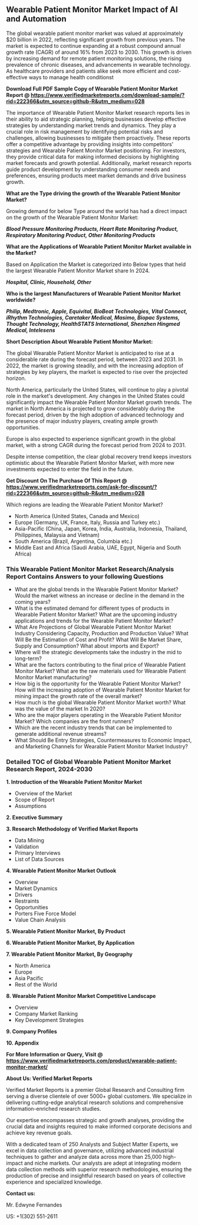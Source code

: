 <h2>Wearable Patient Monitor Market Impact of AI and Automation</h2><p>The global wearable patient monitor market was valued at approximately $20 billion in 2022, reflecting significant growth from previous years. The market is expected to continue expanding at a robust compound annual growth rate (CAGR) of around 16% from 2023 to 2030. This growth is driven by increasing demand for remote patient monitoring solutions, the rising prevalence of chronic diseases, and advancements in wearable technology. As healthcare providers and patients alike seek more efficient and cost-effective ways to manage health conditionst</p><p id="" class=""><strong>Download Full PDF Sample Copy of Wearable Patient Monitor Market Report @ <a href="https://www.verifiedmarketreports.com/download-sample/?rid=222366&utm_source=github-R&utm_medium=028" target="_blank">https://www.verifiedmarketreports.com/download-sample/?rid=222366&utm_source=github-R&utm_medium=028</a></strong></p><p>The importance of&nbsp;Wearable Patient Monitor Market research reports lies in their ability to aid strategic planning, helping businesses develop effective strategies by understanding market trends and dynamics. They play a crucial role in risk management by identifying potential risks and challenges, allowing businesses to mitigate them proactively. These reports offer a competitive advantage by providing insights into competitors' strategies and Wearable Patient Monitor Market positioning. For investors, they provide critical data for making informed decisions by highlighting market forecasts and growth potential. Additionally, market research reports guide product development by understanding consumer needs and preferences, ensuring products meet market demands and drive business growth.</p><p><strong>What are the&nbsp;Type driving the growth of the Wearable Patient Monitor Market?</strong></p><p id="" class="">Growing demand for below Type around the world has had a direct impact on the growth of the Wearable Patient Monitor Market:</p><em><strong>Blood Pressure Monitoring Products, Heart Rate Monitoring Product, Respiratory Monitoring Product, Other Monitoring Products</strong></em></p><strong>What are the&nbsp;Applications&nbsp;of Wearable Patient Monitor Market available in the Market?</strong></p><p id="" class="">Based on Application the Market is categorized into Below types that held the largest Wearable Patient Monitor Market share In 2024.</p><em><strong>Hospital, Clinic, Household, Other</strong></em></p><strong>Who is the largest Manufacturers of Wearable Patient Monitor Market worldwide?</strong></p><p><em><strong>Philip, Medtronic, Apple, Equivital, BioBeat Technologies, Vital Connect, iRhythm Technologies, Caretaker Medical, Masimo, Biopac Systems, Thought Technology, HealthSTATS International, Shenzhen Hingmed Medical, Intelesens</strong></em></p><p id="" class=""><strong>Short Description About Wearable Patient Monitor Market:</strong></p><p>The global Wearable Patient Monitor Market is anticipated to rise at a considerable rate during the forecast period, between 2023 and 2031. In 2022, the market is growing steadily, and with the increasing adoption of strategies by key players, the market is expected to rise over the projected horizon.</p><p>North America, particularly the United States, will continue to play a pivotal role in the market's development. Any changes in the United States could significantly impact the Wearable Patient Monitor Market growth trends. The market in North America is projected to grow considerably during the forecast period, driven by the high adoption of advanced technology and the presence of major industry players, creating ample growth opportunities.</p><p>Europe is also expected to experience significant growth in the global market, with a strong CAGR during the forecast period from 2024 to 2031.</p><p>Despite intense competition, the clear global recovery trend keeps investors optimistic about the Wearable Patient Monitor Market, with more new investments expected to enter the field in the future.</p><p id="" class=""><strong>Get Discount On The Purchase Of This Report @ <a href="https://www.verifiedmarketreports.com/ask-for-discount/?rid=222366&utm_source=github-R&utm_medium=028" target="_blank">https://www.verifiedmarketreports.com/ask-for-discount/?rid=222366&utm_source=github-R&utm_medium=028</a></strong></p>Which regions are leading the Wearable Patient Monitor Market?</p><ul><li>North America (United States, Canada and Mexico)</li><li>Europe (Germany, UK, France, Italy, Russia and Turkey etc.)</li><li>Asia-Pacific (China, Japan, Korea, India, Australia, Indonesia, Thailand, Philippines, Malaysia and Vietnam)</li><li>South America (Brazil, Argentina, Columbia etc.)</li><li>Middle East and Africa (Saudi Arabia, UAE, Egypt, Nigeria and South Africa)</li></ul><h3 id="" class="">This Wearable Patient Monitor Market Research/Analysis Report Contains Answers to your following Questions</h3><ul><li>What are the global trends in the Wearable Patient Monitor Market? Would the market witness an increase or decline in the demand in the coming years?</li><li>What is the estimated demand for different types of products in Wearable Patient Monitor Market? What are the upcoming industry applications and trends for the Wearable Patient Monitor Market?</li><li>What Are Projections of Global Wearable Patient Monitor Market Industry Considering Capacity, Production and Production Value? What Will Be the Estimation of Cost and Profit? What Will Be Market Share, Supply and Consumption? What about imports and Export?</li><li>Where will the strategic developments take the industry in the mid to long-term?</li><li>What are the factors contributing to the final price of Wearable Patient Monitor Market? What are the raw materials used for Wearable Patient Monitor Market manufacturing?</li><li>How big is the opportunity for the Wearable Patient Monitor Market? How will the increasing adoption of Wearable Patient Monitor Market for mining impact the growth rate of the overall market?</li><li>How much is the global Wearable Patient Monitor Market worth? What was the value of the market In 2020?</li><li>Who are the major players operating in the Wearable Patient Monitor Market? Which companies are the front runners?</li><li>Which are the recent industry trends that can be implemented to generate additional revenue streams?</li><li>What Should Be Entry Strategies, Countermeasures to Economic Impact, and Marketing Channels for Wearable Patient Monitor Market Industry?</li></ul><h3 id="" class="">Detailed TOC of Global Wearable Patient Monitor Market Research Report, 2024-2030</h3><p id="" class=""><strong>1. Introduction of the Wearable Patient Monitor Market</strong></p><ul><li>Overview of the Market</li><li>Scope of Report</li><li>Assumptions</li></ul><p id="" class=""><strong>2. Executive Summary</strong></p><p id="" class=""><strong>3. Research Methodology of Verified Market Reports</strong></p><ul><li>Data Mining</li><li>Validation</li><li>Primary Interviews</li><li>List of Data Sources</li></ul><p id="" class=""><strong>4. Wearable Patient Monitor Market Outlook</strong></p><ul><li>Overview</li><li>Market Dynamics</li><li>Drivers</li><li>Restraints</li><li>Opportunities</li><li>Porters Five Force Model</li><li>Value Chain Analysis</li></ul><p id="" class=""><strong>5. Wearable Patient Monitor Market, By Product</strong></p><p id="" class=""><strong>6. Wearable Patient Monitor Market, By Application</strong></p><p id="" class=""><strong>7. Wearable Patient Monitor Market, By Geography</strong></p><ul><li>North America</li><li>Europe</li><li>Asia Pacific</li><li>Rest of the World</li></ul><p id="" class=""><strong>8. Wearable Patient Monitor Market Competitive Landscape</strong></p><ul><li>Overview</li><li>Company Market Ranking</li><li>Key Development Strategies</li></ul><p id="" class=""><strong>9. Company Profiles</strong></p><p id="" class=""><strong>10. Appendix</strong></p><p id="" class=""><strong>For More Information or Query, Visit @ <a href="https://www.verifiedmarketreports.com/product/wearable-patient-monitor-market/" target="_blank">https://www.verifiedmarketreports.com/product/wearable-patient-monitor-market/</a></strong></p><p id="" class=""><strong>About Us: Verified Market Reports</strong></p><p id="" class="">Verified Market Reports is a premier Global Research and Consulting firm serving a diverse clientele of over 5000+ global customers. We specialize in delivering cutting-edge analytical research solutions and comprehensive information-enriched research studies.</p><p id="" class="">Our expertise encompasses strategic and growth analyses, providing the crucial data and insights required to make informed corporate decisions and achieve key revenue goals.</p><p id="" class="">With a dedicated team of 250 Analysts and Subject Matter Experts, we excel in data collection and governance, utilizing advanced industrial techniques to gather and analyze data across more than 25,000 high-impact and niche markets. Our analysts are adept at integrating modern data collection methods with superior research methodologies, ensuring the production of precise and insightful research based on years of collective experience and specialized knowledge.</p><p id="" class=""><strong>Contact us:</strong></p><p id="" class="">Mr. Edwyne Fernandes</p><p id="" class="">US: +1(302) 551-2611</p>